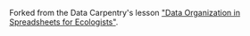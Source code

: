 Forked from the Data Carpentry's lesson ["Data Organization in Spreadsheets for Ecologists"](https://github.com/datacarpentry/spreadsheet-ecology-lesson).
 
